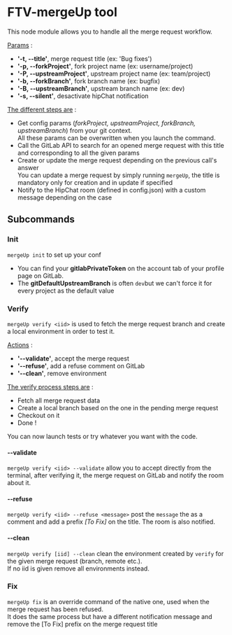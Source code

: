 FTV-mergeUp tool
=========
This node module allows you to handle all the merge request workflow.

<u>Params</u> :
* **'-t, --title'**, merge request title (ex: 'Bug fixes')
* **'-p, --forkProject'**, fork project name (ex: username/project)
* **'-P, --upstreamProject'**, upstream project name (ex: team/project)
* **'-b, --forkBranch'**, fork branch name (ex: bugfix)
* **'-B, --upstreamBranch'**, upstream branch name (ex: dev)
* **'-s, --silent'**, desactivate hipChat notification

<u>The different steps are</u> :
* Get config params (*forkProject, upstreamProject, forkBranch, upstreamBranch*) from your git context. 
<br />All these params can be overwritten when you launch the command.
* Call the GitLab API to search for an opened merge request with this title and corresponding to all the given params
* Create or update the merge request depending on the previous call's answer
<br />You can update a merge request by simply running ``mergeUp``, the title is mandatory only for creation and in update if specified
* Notify to the HipChat room (defined in config.json) with a custom message depending on the case


Subcommands
----------------------------------------

### Init
``mergeUp init`` to set up your conf
* You can find your **gitlabPrivateToken** on the account tab of your profile page on GitLab.
* The **gitDefaultUpstreamBranch** is often ``dev``but we can't force it for every project as the default value

### Verify
``mergeUp verify <iid>`` is used to fetch the merge request branch and create a local environment in order to test it.

<u>Actions</u> :
* **'--validate'**, accept the merge request
* **'--refuse'**, add a refuse comment on GitLab
* **'--clean'**, remove environment

<u>The verify process steps are</u> :
* Fetch all  merge request data
* Create a local branch based on the one in the pending merge request
* Checkout on it
* Done !

You can now launch tests or try whatever you want with the code.

#### --validate
``mergeUp verify <iid> --validate`` allow you to accept directly from the terminal, after verifying it, the merge request on GitLab and notify the room about it.

#### --refuse
``mergeUp verify <iid> --refuse <message>`` post the ``message`` the as a comment and add a prefix *[To Fix]* on the title. The room is also notified.

#### --clean
``mergeUp verify [iid] --clean`` clean the environment created by ``verify`` for the given merge request (branch, remote etc.). 
<br />If no iid is given remove all environments instead.


### Fix
``mergeUp fix`` is an override command of the native one, used when the merge request has been refused.
<br />It does the same process but have a different notification message and remove the [To Fix] prefix on the merge request title
